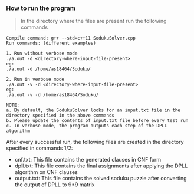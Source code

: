 ### How to run the program

> In the directory where the files are present run the following commands

```
Compile command: g++ --std=c++11 SodukuSolver.cpp
Run commands: (different examples)

1. Run without verbose mode
./a.out -d <directory-where-input-file-present>
eg:
./a.out -d /home/as18464/Soduku/

2. Run in verbose mode
./a.out -v -d <directory-where-input-file-present>
eg:
./a.out -v -d /home/as18464/Soduku/

NOTE: 
a. By default, the SodukuSolver looks for an input.txt file in the directory specified in the above commands
b. Please update the contents of input.txt file before every test run
c. In verbose mode, the program outputs each step of the DPLL algorithm
```

After every successful run, the following files are created in the directory specified in commands 1/2:

- cnf.txt: This file contains the generated clauses in CNF form
- dpll.txt: This file contains the final assignments after applying the DPLL algorithm on CNF clauses
- output.txt: This file contains the solved soduku puzzle after converting the output of DPLL to 9*9 matrix
